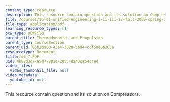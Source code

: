 ```yaml
---
content_type: resource
description: This resource contain question and its solution on Compressors.
file: /courses/16-01-unified-engineering-i-ii-iii-iv-fall-2005-spring-2006/4b88d3d7e547881e2055d243ca54dced_q6_7.PDF
file_type: application/pdf
learning_resource_types: []
ocw_type: OCWFile
parent_title: Thermodynamics and Propulsion
parent_type: CourseSection
parent_uid: 05b2ba63-43e4-3028-bad4-cdf50e0b363a
resourcetype: Document
title: q6_7.PDF
uid: 4b88d3d7-e547-881e-2055-d243ca54dced
video_files:
  video_thumbnail_file: null
video_metadata:
  youtube_id: null
---
```

This resource contain question and its solution on Compressors.